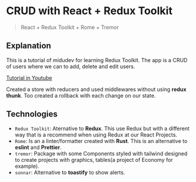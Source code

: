 # CRUD with React + Redux Toolkit
> React + Redux Toolkit + Rome + Tremor

## Explanation

This is a tutorial of midudev for learning Redux Toolkit. The app is a CRUD of users where we can to add, delete and edit users. 

[Tutorial in Youtube](https://www.youtube.com/watch?v=bEEjuwujbbU)

Created a store with reducers and used middlewares without using __redux thunk__. Too created a rollback with each change on our state.

## Technologies

- `Redux Toolkit`: Aternative to __Redux__. This use Redux but with a different way that is a recommend when using Redux at our React Projects.
- `Rome`: Is an a linter/formatter created with __Rust__. This is an alternative to __eslint__ and __Prettier__.
- `tremor`: Package with some Components styled with tailwind designed to create projects with graphics, tables(a project of Economy for example).
- `sonnar`: Alternative to __toastify__ to show alerts.

